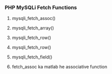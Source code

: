 ### PHP MySQLi Fetch Functions

1. mysqli_fetch_assoc()
2. mysqli_fetch_array()
3. mysqli_fetch_row()
4. mysqli_fetch_row()
5. mysqli_fetch_field()

6. fetch_assoc ka matlab he associative function
